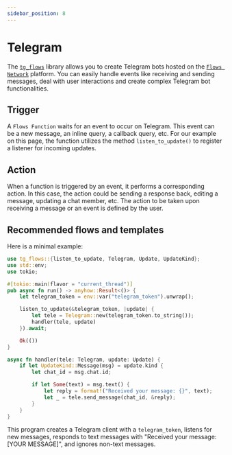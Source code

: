 ```yaml
---
sidebar_position: 8
---
```

# Telegram

The [`tg_flows`](https://docs.rs/tg_flows) library allows you to create Telegram bots hosted on the [`Flows Network`](https://flows.network/) platform. You can easily handle events like receiving and sending messages, deal with user interactions and create complex Telegram bot functionalities.


## Trigger

A `Flows Function` waits for an event to occur on Telegram. This event can be a new message, an inline query, a callback query, etc. For our example on this page, the function utilizes the method `listen_to_update()` to register a listener for incoming updates.


## Action

When a function is triggered by an event, it performs a corresponding action. In this case, the action could be sending a response back, editing a message, updating a chat member, etc. The action to be taken upon receiving a message or an event is defined by the user.


## Recommended flows and templates

Here is a minimal example:


```rust
use tg_flows::{listen_to_update, Telegram, Update, UpdateKind};
use std::env;
use tokio;

#[tokio::main(flavor = "current_thread")]
pub async fn run() -> anyhow::Result<()> {
    let telegram_token = env::var("telegram_token").unwrap();

    listen_to_update(&telegram_token, |update| {
        let tele = Telegram::new(telegram_token.to_string());
        handler(tele, update)
    }).await;

    Ok(())
}

async fn handler(tele: Telegram, update: Update) {
    if let UpdateKind::Message(msg) = update.kind {
        let chat_id = msg.chat.id;

        if let Some(text) = msg.text() {
            let reply = format!("Received your message: {}", text);
            let _ = tele.send_message(chat_id, &reply);
        }
    }
}
```

This program creates a Telegram client with a `telegram_token`, listens for new messages, responds to text messages with "Received your message: [YOUR MESSAGE]", and ignores non-text messages.
